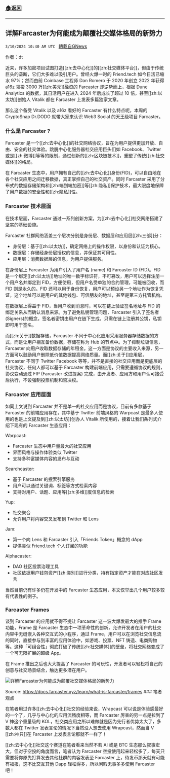 ###  [:house:返回](README.md)
---


## 详解Farcaster为何能成为颠覆社交媒体格局的新势力
`3/10/2024 10:40 AM UTC ` [轉載自GNews](https://gnews.org/articles/2381552)

作者：dt

近来，许多加密项目试图打造[[zh:去中心化]]的[[zh:社交媒体平台]]，但由于传统巨头的垄断，它们大多难以吸引用户。曾经火爆一时的 Friend.tech 如今日活已缩水 97%；然而由前 Coinbase 工程师 Dan Romero 于 2020 年创立 2022 年获得 a16z 领投 3000 万[[zh:美元]]融资的 Farcaster 却逆势而上，根据 Dune Analytics 的数据，其日活用户在进入 2024 年后成长了超过 10 倍，甚至[[zh:以太坊]]创始人 Vitalik 都在 Farcaster 上发表多篇独家文章。

那么这个备受 Vitalik 以及 a16z 看好的 Farcaster 有什么特点呢，本周的 CryptoSnap Dr.DODO 就带大家来认识 Web3 Social 的天王级项目 Farcaster。

### 什么是 Farcaster ?

Farcaster 是一个[[zh:去中心化]]的社交网络协议，旨在为用户提供更加开放、自由、安全的社交体验。跳脱中心化服务器社交应用巨头们如 Facebook、Twitter 或是[[zh:微博]]等等的限制，通过创新的[[zh:区块链技术]]，重塑了传统[[zh:社交媒体]]的格局。

在 Farcaster 生态中，用户拥有自己的[[zh:去中心化]]身份(FID)，可以自由地在各个社交应用之间迁移数据，真正掌控自己的社交资产。同时 Farcaster 采用了分布式的数据存储架构和[[zh:端到端加密]]等[[zh:隐私]]保护技术，最大限度地保障了用户数据的安全性和[[zh:隐私]]性。

### Farcaster 技术层面

在技术层面，Farcaster 通过一系列创新方案，为[[zh:去中心化]]社交网络搭建了坚实的基础设施。

Farcaster 社群网络涵盖三个层次分别是身份层、数据层和应用层[[zh:三部]]分：
* 身份层：基于[[zh:以太坊]]，确定网络上的操作权限，以身份和认证为核心。
* 数据层：存储经身份层授权的信息，并保证其可用性。
* 应用层：消费数据层的信息，为用户提供服务。

在身份层上 Farcaster 为用户引入了用户名 (name) 和 Farcaster ID (FID)。FID 是一个绑定[[zh:以太坊]]地址的唯一数字标识符，不可篡改，用户可以选择注册一个用户名并绑定到 FID，方便使用，但用户名受单独的合约管理，可能被回收，而 FID 则是永久的。FID 还可以用于身份恢复，用户可以预设另一个地址作为恢复凭证，这个地址可以是用户的其他钱包、可信朋友的地址，甚至是第三方托管机构。

在数据层上得益于 FID，当用户收到消息时，可以在链上验证签名地址与 FID 的绑定关系从而确认消息来源。为了避免私钥管理问题，Farcaster 引入了签名者(Signers)的概念，签名者密钥由用户在链下生成，只需在链上注册其公钥，私钥即可用于签名。

而[[zh:关于]]数据存储，Farcaster 不同于中心化应用采用服务器存储数据的方式，而是让用户相互备份数据，存储在称为 Hub 的节点中。为了抑制垃圾信息，Farcaster 向用户收取数据存储的年租金。这一方面是协议的主要收入来源，另一方面可以鼓励用户删除低价值数据提高网络质量。而[[zh:关于]]应用层，Farcaster 不同于 Twitter Facebook 等等，并不是直接的社交应用而是更底层的社交协议，任何人都可以基于 Farcaster 构建前端应用，只需要遵循协议的规则，协议变动通过 FIP (Farcaster 改进提案) 完成，由开发者、应用方和用户认可接受后执行，不设强制投票机制和否决权。

### Farcaster 应用层面

如同上文说到 Farcaster 并不是单一的社交应用而是协议，目前有多款基于 Farcaster 的前端应用存在，其中基于 Twitter 前端风格的 Warpcast 是最多人使用的也是上文提及到[[zh:以太坊]]创办人 Vitalik 所使用的，接着让我们条列式介绍下现有的 Farcaster 生态应用：

Warpcast:
* Farcaster 生态中用户量最大的社交应用
* 界面风格与操作体验类似 Twitter
* 支持多种富媒体内容的发布与互动

Searchcaster:
* 基于 Farcaster 的搜索引擎服务
* 用户可以通过关键词、标签等方式检索内容
* 支持对用户、话题、应用等[[zh:多维]]度信息的检索

Yup:
* 社交聚合
* 允许用户将内容交叉发布到 Twitter 和 Lens

Jam:
* 第一个向 Lens 和 Farcaster 引入「Friends Token」概念的 dApp
* 提供类似 Friend.tech 个人订阅的功能

Alphacaster:
* DAO 社区投票治理工具
* 社区依据用户钱包资产[[zh:类别]]进行分类，持有指定资产才能在对应社区发言

当然目前仍有许多仍在开发中的 Farcaster 生态应用，本文仅举出几个用户较多较有代表性的例子。

### Farcaster Frames

谈到 Farcaster 的应用就不得不提让 Farcaster 这一波大爆发最大的推手 Frame 功能，Frame 是 Farcaster 生态中一项革命性的创新，允许开发者在用户的社交内容中无缝嵌入各种交互式的小程序，通过 Frame，用户可以在浏览社交信息流的同时，直接参与到丰富的应用体验中，如游戏、投票、NFT 铸造、电商购物等。这种「可组合性」彻底打破了传统[[zh:社交媒体]]的壁垒，将社交网络变成了一个可无限扩展的超级 App。

在 Frame 推出之后也大大提高了 Farcaster 的可玩性，开发者可以轻松将自己的创意与社交场景结合，触达更多潜在用户。

![详解Farcaster为何能成为颠覆社交媒体格局的新势力](https://cdn-img.panewslab.com//panews/2022/3/10/images/7969e13c9238aaf6c07f55f9f34962bf.png "详解Farcaster为何能成为颠覆社交媒体格局的新势力")

Source: https://docs.farcaster.xyz/learn/what-is-farcaster/frames ### 笔者观点

在笔者用过许多[[zh:去中心化]]社交的经验来说，Wrapcast 可以说是体验感最好的一个了，几乎与中心化的应用流畅度相等，而 Farcaster 厉害的另一点是拉到了 V 神这个重量级的 KOL，社交类应用之所以难做就是因为先行者优势太大了，多数人都在 Twitter 发表言论的情况下当然没人想去使用 Wrapcast，然而当 V [[zh:神只]]在 Farcaster 上发表言论那就不一样了！

[[zh:去中心化]]社交这个赛道在笔者看来当然不若 AI 或是 BTC 生态那么叙事宏大，但对于空投的角度而言，笔者认为 Farcaster 空投使用起来轻松多了，每天只需要将你原先打算发去其他社群的内容发表至 Farcaster 上，待发币那天就有可能有福报，这不比交互其他 Dapp 轻松得多，所以闲暇无事多多使用 Farcaster 吧！
